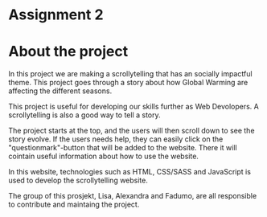# Assignment 2

# About the project

In this project we are making a scrollytelling that has an socially impactful theme. 
This project goes through a story about how Global Warming are affecting the different seasons. 

This project is useful for developing our skills further as Web Devolopers. A scrollytelling is also a good way to tell a story. 

The project starts at the top, and the users will then scroll down to see the story evolve. 
If the users needs help, they can easily click on the "questionmark"-button that will be added to the website. There it will cointain useful information about how to use the website.

In this website, technologies such as HTML, CSS/SASS and JavaScript is used to develop the scrollytelling website. 

The group of this prosjekt, Lisa, Alexandra and Fadumo, are all responsible to contribute and maintaing the project. 